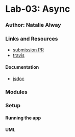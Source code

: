# Lab-03: Async

### Author: Natalie Alway

### Links and Resources
* [submission PR](https://github.com/nataliealway-401-advanced-javascript/lab03-async/pull/1)
* [travis](https://www.travis-ci.com/nataliealway-401-advanced-javascript/lab03-async)

#### Documentation
* [jsdoc](link)

### Modules


### Setup

#### Running the app

  

#### UML 
